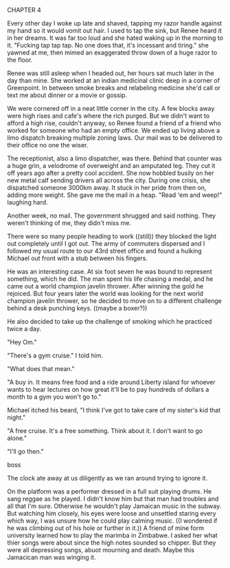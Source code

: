 CHAPTER 4

Every other day I woke up late and shaved, tapping my razor handle against my hand so it would vomit out hair. I used to tap the sink, but Renee heard it in her dreams. It was far too loud and she hated waking up in the morning to it. "Fucking tap tap tap. No one does that, it's incessant and tiring." she yawned at me, then mimed an exaggerated throw down of a huge razor to the floor.

Renee was still asleep when I headed out, her hours sat much later in the day than mine. She worked at an indian medicinal clinic deep in a corner of Greenpoint. In between smoke breaks and relabeling medicine she'd call or text me about dinner or a movie or gossip.




We were cornered off in a neat little corner in the city. A few blocks away were high rises and cafe's where the rich purged. But we didn't want to afford a high rise, couldn't anyway, so Renee found a friend of a friend who worked for someone who had an empty office. We ended up living above a limo dispatch breaking multiple zoning laws. Our mail was to be delivered to their office no one the wiser. 

The receptionist, also a limo dispatcher, was there. Behind that counter was a huge grin, a velodrome of overweight and an amputated leg. They cut it off years ago after a pretty cool accident. She now hobbled busily on her new metal calf sending drivers all across the city. During one crisis, she dispatched someone 3000km away. It stuck in her pride from then on, adding more weight. She gave me the mail in a heap. "Read 'em and weep!" laughing hard.

Another week, no mail. The government shrugged and said nothing. They weren't thinking of me, they didn't miss me.







There were so many people heading to work ((still)) they blocked the light out completely until I got out. The army of commuters dispersed and I followed my usual route to our 43rd street office and found a hulking Michael out front with a stub between his fingers.

He was an interesting case. At six foot seven he was bound to represent something, which he did. The man spent his life chasing a medal, and he came out a world champion javelin thrower. After winning the gold he rejoiced. But four years later the world was looking for the next world champion javelin thrower, so he decided to move on to a different challenge behind a desk punching keys. ((maybe a boxer?))

He also decided to take up the challenge of smoking which he practiced twice a day.

"Hey Om."

"There's a gym cruise." I told him.

"What does that mean."

"A buy in. It means free food and a ride around Liberty island for whoever wants to hear lectures on how great it'll be to pay hundreds of dollars a month to a gym you won't go to."

Michael itched his beard, "I think I've got to take care of my sister's kid that night."

"A free cruise. It's a free something. Think about it. I don't want to go alone." 

"I'll go then."

















boss


The clock ate away at us diligently as we ran around trying to ignore it.



























On the platform was a performer dressed in a full suit playing drums. He sang reggae as he played. I didn't know him but that man had troubles and all that I'm sure. Otherwise he wouldn't play Jamaican music in the subway. But watching him closely, his eyes were loose and unsettled staring every which way, I was unsure how he could play calming music. ((I wondered if he was climbing out of his hole or further in it.)) A friend of mine form university learned how to play the marimba in Zimbabwe. I asked her what thier songs were about since the high notes sounded so chipper. But they were all depressing songs, abuot mourning and death. Maybe this Jamacican man was winging it.






